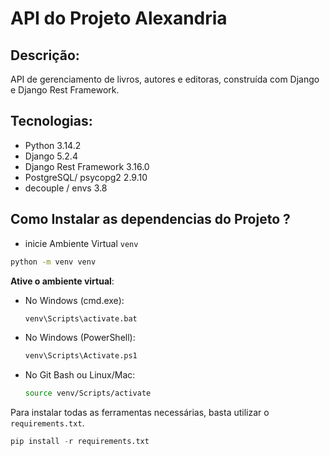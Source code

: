 # API do Projeto Alexandria

## Descrição: 
API de gerenciamento de livros, autores e editoras, construída com Django e Django Rest Framework. 

## Tecnologias: 

- Python 3.14.2
- Django 5.2.4
- Django Rest Framework 3.16.0
- PostgreSQL/ psycopg2 2.9.10
- decouple / envs 3.8

## Como Instalar as dependencias do Projeto ?

- inicie Ambiente Virtual `venv`

```bash
python -m venv venv
```

**Ative o ambiente virtual**:

- No Windows (cmd.exe):

  ```sh
  venv\Scripts\activate.bat
  ```

- No Windows (PowerShell):

  ```sh
  venv\Scripts\Activate.ps1
  ```

- No Git Bash ou Linux/Mac:

  ```sh
  source venv/Scripts/activate
  ```

Para instalar todas as ferramentas necessárias, basta utilizar o `requirements.txt`.

```python
pip install -r requirements.txt
```